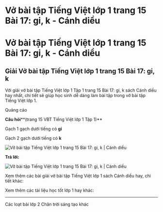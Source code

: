 # Vở bài tập Tiếng Việt lớp 1 trang 15 Bài 17: gi, k - Cánh diều

# Vở bài tập Tiếng Việt lớp 1 trang 15 Bài 17: gi, k - Cánh diều

## Giải Vở bài tập Tiếng Việt lớp 1 trang 15 Bài 17: gi, k

Với giải vở bài tập Tiếng Việt lớp 1 Tập 1 trang 15 Bài 17: gi, k sách Cánh diều hay nhất, chi tiết sẽ giúp học sinh dễ dàng làm bài tập trong vở bài tập Tiếng Việt lớp 1.

Quảng cáo

**Câu hỏi****(trang 15 VBT Tiếng Việt lớp 1 Tập 1)**

Gạch 1 gạch dưới tiếng có **gi**

Gạch 2 gạch dưới tiếng có **k**

![Vở bài tập Tiếng Việt lớp 1 trang 15 Bài 17: gi, k | Cánh diều](https://www.vietjack.com/vbt-tieng-viet-1-cd/images/bai-17-gi-k-1.png)

**Trả lời:**

![Vở bài tập Tiếng Việt lớp 1 trang 15 Bài 17: gi, k | Cánh diều](https://www.vietjack.com/vbt-tieng-viet-1-cd/images/bai-17-gi-k-2.png)

Xem thêm các bài giải vở bài tập Tiếng Việt lớp 1 sách Cánh diều hay, chi tiết khác:

Xem thêm các tài liệu học tốt lớp 1 hay khác:

* * *

Các loạt bài lớp 2 Chân trời sáng tạo khác
